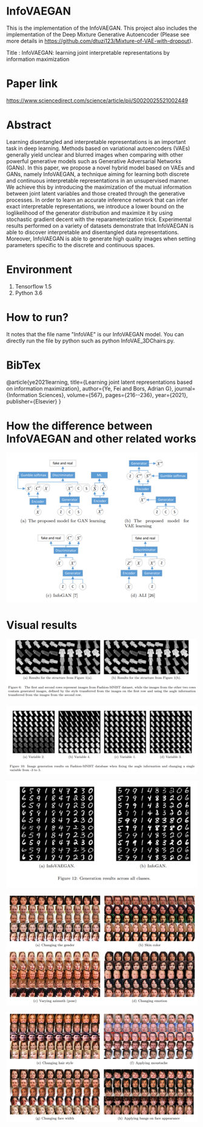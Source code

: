 # InfoVAEGAN
This is the implementation of the InfoVAEGAN. This project also includes the implementation of the Deep Mixture Generative Autoencoder (Please see more details in https://github.com/dtuzi123/Mixture-of-VAE-with-dropout).

Title : InfoVAEGAN: learning joint interpretable representations by information maximization

# Paper link

https://www.sciencedirect.com/science/article/pii/S0020025521002449

# Abstract

Learning disentangled and interpretable representations is an important task in
deep learning. Methods based on variational autoencoders (VAEs) generally yield
unclear and blurred images when comparing with other powerful generative models
such as Generative Adversarial Networks (GANs). In this paper, we propose a
novel hybrid model based on VAEs and GANs, namely InfoVAEGAN, a technique
aiming for learning both discrete and continuous interpretable representations in
an unsupervised manner. We achieve this by introducing the maximization of the
mutual information between joint latent variables and those created through the
generative processes. In order to learn an accurate inference network that can
infer exact interpretable representations, we introduce a lower bound on the loglikelihood
of the generator distribution and maximize it by using stochastic gradient
decent with the reparameterization trick. Experimental results performed on a
variety of datasets demonstrate that InfoVAEGAN is able to discover interpretable
and disentangled data representations. Moreover, InfoVAEGAN is able to generate
high quality images when setting parameters specific to the discrete and continuous
spaces.

# Environment

1. Tensorflow 1.5
2. Python 3.6

# How to run?

It notes that the file name "InfoVAE" is our InfoVAEGAN model. You can directly run the file by python such as python InfoVAE_3DChairs.py.


# BibTex

@article{ye2021learning,
  title={Learning joint latent representations based on information maximization},
  author={Ye, Fei and Bors, Adrian G},
  journal={Information Sciences},
  volume={567},
  pages={216--236},
  year={2021},
  publisher={Elsevier}
}

# How the difference between InfoVAEGAN and other related works

![image](https://github.com/dtuzi123/InfoVAEGAN/blob/master/a1.PNG)

# Visual results

![image](https://github.com/dtuzi123/InfoVAEGAN/blob/master/a2.PNG)

![image](https://github.com/dtuzi123/InfoVAEGAN/blob/master/a3.PNG)

![image](https://github.com/dtuzi123/InfoVAEGAN/blob/master/a4.PNG)

![image](https://github.com/dtuzi123/InfoVAEGAN/blob/master/a5.PNG)

![image](https://github.com/dtuzi123/InfoVAEGAN/blob/master/a6.PNG)









